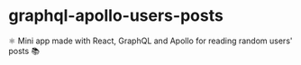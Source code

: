 # graphql-apollo-users-posts
 ⚛️ Mini app made with React, GraphQL and Apollo for reading random users' posts 📚 
